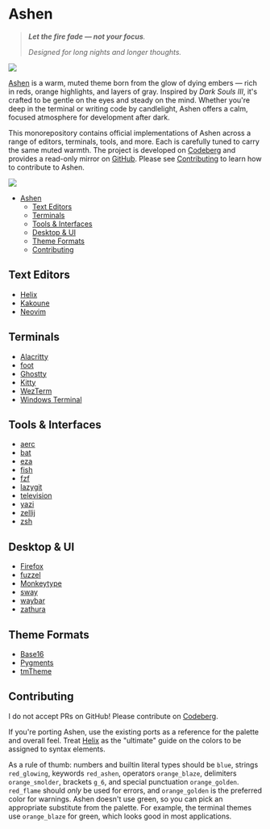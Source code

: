 # Ashen

> _**Let the fire fade — not your focus**._
>
> _Designed for long nights and longer thoughts._

![](helix/preview_wide.png)

[Ashen](https://codeberg.org/ficd/ashen) is a warm, muted theme born from the
glow of dying embers — rich in reds, orange highlights, and layers of gray.
Inspired by _Dark Souls III_, it's crafted to be gentle on the eyes and steady
on the mind. Whether you're deep in the terminal or writing code by candlelight,
Ashen offers a calm, focused atmosphere for development after dark.

This monorepository contains official implementations of Ashen across a range of
editors, terminals, tools, and more. Each is carefully tuned to carry the same
muted warmth. The project is developed on
[Codeberg](https://codeberg.org/ficd/ashen) and provides a read-only mirror on
[GitHub](https://github.com/ficcdaf/ashen). Please see
[Contributing](#contributing) to learn how to contribute to Ashen.

![](preview/palette.png)

<!--toc:start-->

- [Ashen](#ashen)
  - [Text Editors](#text-editors)
  - [Terminals](#terminals)
  - [Tools & Interfaces](#tools-interfaces)
  - [Desktop & UI](#desktop-ui)
  - [Theme Formats](#theme-formats)
  - [Contributing](#contributing)

<!--toc:end-->

## Text Editors

- [Helix](./helix/README.md)
- [Kakoune](https://codeberg.org/ficd/kak-ashen)
- [Neovim](https://codeberg.org/ficd/ashen.nvim)

## Terminals

- [Alacritty](./alacritty/README.md)
- [foot](./foot/README.md)
- [Ghostty](./ghostty/README.md)
- [Kitty](./kitty/README.md)
- [WezTerm](./wezterm/README.md)
- [Windows Terminal](./windows-terminal/README.md)

## Tools & Interfaces

- [aerc](./aerc/README.md)
- [bat](./bat/README.md)
- [eza](./eza/README.md)
- [fish](./fish/README.md)
- [fzf](./fzf/README.md)
- [lazygit](./lazygit/README.md)
- [television](./television/README.md)
- [yazi](./ashen.yazi/README.md)
- [zellij](./zellij/README.md)
- [zsh](./zsh)

## Desktop & UI

- [Firefox](./firefox/README.md)
- [fuzzel](./fuzzel/README.md)
- [Monkeytype](./monkeytype/README.md)
- [sway](./sway/README.md)
- [waybar](./waybar/README.md)
- [zathura](./zathura/README.md)

## Theme Formats

- [Base16](./base16/README.md)
- [Pygments](./pygments/README.md)
- [tmTheme](./tmtheme/README.md)

## Contributing

I do not accept PRs on GitHub! Please contribute on
[Codeberg](https://codeberg.org/ficd/ashen).

If you're porting Ashen, use the existing ports as a reference for the palette
and overall feel. Treat [Helix](./helix/README.md) as the "ultimate" guide on
the colors to be assigned to syntax elements.

As a rule of thumb: numbers and builtin literal types should be `blue`, strings
`red_glowing`, keywords `red_ashen`, operators `orange_blaze`, delimiters
`orange_smolder`, brackets `g_6`, and special punctuation `orange_golden`.
`red_flame` should _only_ be used for errors, and `orange_golden` is the
preferred color for warnings. Ashen doesn't use green, so you can pick an
appropriate substitute from the palette. For example, the terminal themes use
`orange_blaze` for green, which looks good in most applications.
